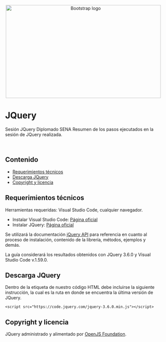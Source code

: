 <p align="center">
  <a href="https://jquery.com/">
    <img src="https://i.postimg.cc/s2Xrm4dp/pngegg.png" alt="Bootstrap logo" width="500" height="300">
  </a>
</p>

# JQuery
Sesión JQuery Diplomado SENA
Resumen de los pasos ejecutados en la sesión de JQuery realizada.

<br>

## Contenido

- [Requerimientos técnicos](#requerimientos-técnicos)
- [Descarga JQuery](#descarga-jquery)
- [Copyright y licencia](#copyright-y-licencia)

## Requerimientos técnicos

Herramientas requeridas: Visual Studio Code, cualquier navegador.

- Instalar Visual Studio Code: [Página oficial](https://code.visualstudio.com/Download)
- Instalar JQuery: [Página oficial](https://jquery.com/download/)

Se utilizará la documentación [jQuery API](https://api.jquery.com/) para referencia en cuanto al proceso de instalación, contenido de la librería, métodos, ejemplos y demás.

La guía considerará los resultados obtenidos con JQuery 3.6.0 y Visual Studio Code v.1.59.0.

## Descarga JQuery

Dentro de la etiqueta <head> de nuestro código HTML debe incluirse la siguiente instrucción, la cual es la ruta en donde se encuentra la última versión de JQuery.

`<script src="https://code.jquery.com/jquery-3.6.0.min.js"></script>`

## Copyright y licencia

JQuery administrado y alimentado por [OpenJS Foundation](https://openjsf.org/).
